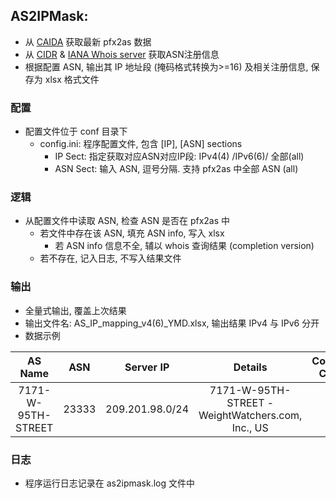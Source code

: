 ## AS2IPMask:

*	从 [CAIDA](https://www.caida.org/data/routing/routeviews-prefix2as.xml) 获取最新 pfx2as 数据
*	从 [CIDR](http://www.cidr-report.org/as2.0/) & [IANA Whois server](whois.iana.org) 获取ASN注册信息
*	根据配置 ASN, 输出其 IP 地址段 (掩码格式转换为>=16) 及相关注册信息, 保存为 xlsx 格式文件

### 配置

*	配置文件位于 conf 目录下
	*	config.ini: 程序配置文件, 包含 [IP], [ASN] sections
		*	IP Sect: 指定获取对应ASN对应IP段: IPv4(4) /IPv6(6)/ 全部(all)
		*	ASN Sect: 输入 ASN, 逗号分隔. 支持 pfx2as 中全部 ASN (all)

###	逻辑
*	从配置文件中读取 ASN, 检查 ASN 是否在 pfx2as 中
	*	若文件中存在该 ASN, 填充 ASN info, 写入 xlsx
		*	若 ASN info 信息不全, 辅以 whois 查询结果 (completion version)
	*	若不存在, 记入日志, 不写入结果文件


### 输出

*	全量式输出, 覆盖上次结果
*	输出文件名: AS_IP_mapping_v4(6)\_YMD.xlsx, 输出结果 IPv4 与 IPv6 分开
*	数据示例  

|	AS Name		|	ASN		|	Server IP	|	Details	|Country Code |  
 :---: | :---:| :---:|:---: | :---:
|7171-W-95TH-STREET|23333|	209.201.98.0/24|7171-W-95TH-STREET - WeightWatchers.com, Inc., US|US|  


### 日志

*	程序运行日志记录在 as2ipmask.log 文件中